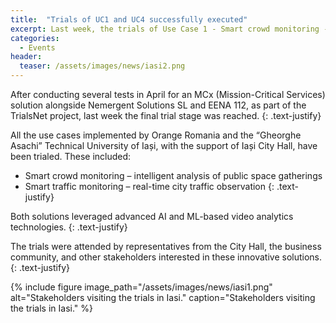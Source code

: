 ```yaml
---
title:  "Trials of UC1 and UC4 successfully executed"
excerpt: Last week, the trials of Use Case 1 - Smart crowd monitoring - and Use Case 4 - Smart traffic monitoring - have been successfully executed.
categories: 
  - Events
header:
  teaser: /assets/images/news/iasi2.png
---
```


After conducting several tests in April for an MCx (Mission-Critical Services) solution alongside Nemergent Solutions SL and EENA 112, as part of the TrialsNet project, last week the final trial stage was reached.
{: .text-justify}

All the use cases implemented by Orange Romania and the “Gheorghe Asachi” Technical University of Iași, with the support of Iași City Hall, have been trialed. These included:
- Smart crowd monitoring – intelligent analysis of public space gatherings
- Smart traffic monitoring – real-time city traffic observation
{: .text-justify}

Both solutions leveraged advanced AI and ML-based video analytics technologies.
{: .text-justify}

The trials were attended by representatives from the City Hall, the business community, and other stakeholders interested in these innovative solutions.
{: .text-justify}

{% include figure image_path="/assets/images/news/iasi1.png" alt="Stakeholders visiting the trials in Iasi." caption="Stakeholders visiting the trials in Iasi." %}
